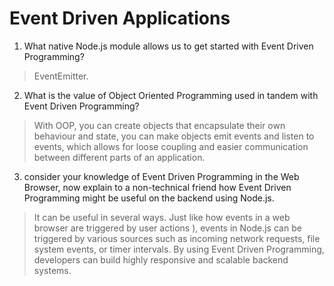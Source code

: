 # Event Driven Applications


1. What native Node.js module allows us to get started with Event Driven Programming?
> EventEmitter.

2. What is the value of Object Oriented Programming used in tandem with Event Driven Programming?
> With OOP, you can create objects that encapsulate their own behaviour and state, you can make objects emit events and listen to events, which allows for loose coupling and easier communication between different parts of an application.

3. consider your knowledge of Event Driven Programming in the Web Browser, now explain to a non-technical friend how Event Driven Programming might be useful on the backend using Node.js.
> It can be useful in several ways. Just like how events in a web browser are triggered by user actions ), events in Node.js can be triggered by various sources such as incoming network requests, file system events, or timer intervals. By using Event Driven Programming, developers can build highly responsive and scalable backend systems.

